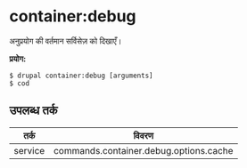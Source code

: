 # container:debug
अनुप्रयोग की वर्तमान सर्विसेज़ को दिखाएँ।

**प्रयोग:**
```
$ drupal container:debug [arguments]
$ cod  
```

## उपलब्ध तर्क
तर्क | विवरण
---------|-------------
service | commands.container.debug.options.cache
